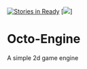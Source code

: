 [![Stories in Ready](https://badge.waffle.io/deepsea-dev/Octo-Engine.png?label=ready&title=Ready)](https://waffle.io/deepsea-dev/Octo-Engine)
[![](https://travis-ci.org/deepsea-dev/Octo-Engine.svg?branch=master)]
# Octo-Engine
A simple 2d game engine
